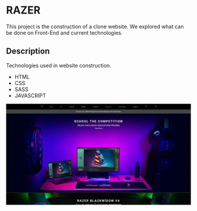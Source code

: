 # RAZER
This project is the construction of a clone website. We explored what can be done on Front-End and current technologies.

## Description
Technologies used in website construction.
- HTML
- CSS
- SASS
- JAVASCRIPT

![Razer Clone Website!](assets/img/razer-clone.jpeg "Razer Clone Web-site")